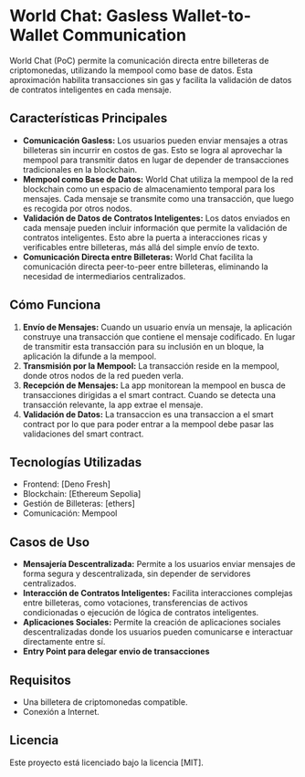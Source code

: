 # World Chat: Gasless Wallet-to-Wallet Communication

World Chat (PoC) permite la comunicación directa entre billeteras de criptomonedas, utilizando la mempool como base de datos. Esta aproximación habilita transacciones sin gas y facilita la validación de datos de contratos inteligentes en cada mensaje.

## Características Principales

* **Comunicación Gasless:** Los usuarios pueden enviar mensajes a otras billeteras sin incurrir en costos de gas. Esto se logra al aprovechar la mempool para transmitir datos en lugar de depender de transacciones tradicionales en la blockchain.
* **Mempool como Base de Datos:** World Chat utiliza la mempool de la red blockchain como un espacio de almacenamiento temporal para los mensajes. Cada mensaje se transmite como una transacción, que luego es recogida por otros nodos.
* **Validación de Datos de Contratos Inteligentes:** Los datos enviados en cada mensaje pueden incluir información que permite la validación de contratos inteligentes. Esto abre la puerta a interacciones ricas y verificables entre billeteras, más allá del simple envío de texto.
* **Comunicación Directa entre Billeteras:** World Chat facilita la comunicación directa peer-to-peer entre billeteras, eliminando la necesidad de intermediarios centralizados.

## Cómo Funciona

1.  **Envío de Mensajes:** Cuando un usuario envía un mensaje, la aplicación construye una transacción que contiene el mensaje codificado. En lugar de transmitir esta transacción para su inclusión en un bloque, la aplicación la difunde a la mempool.
2.  **Transmisión por la Mempool:** La transacción reside en la mempool, donde otros nodos de la red pueden verla.
3.  **Recepción de Mensajes:** La app monitorean la mempool en busca de transacciones dirigidas a el smart contract. Cuando se detecta una transacción relevante, la app extrae el mensaje.
4.  **Validación de Datos:** La transaccion es una transaccion a el smart contract por lo que para poder entrar a la mempool debe pasar las validaciones del smart contract.

## Tecnologías Utilizadas

* Frontend: [Deno Fresh]
* Blockchain: [Ethereum Sepolia]
* Gestión de Billeteras: [ethers]
* Comunicación: Mempool

## Casos de Uso

* **Mensajería Descentralizada:** Permite a los usuarios enviar mensajes de forma segura y descentralizada, sin depender de servidores centralizados.
* **Interacción de Contratos Inteligentes:** Facilita interacciones complejas entre billeteras, como votaciones, transferencias de activos condicionadas o ejecución de lógica de contratos inteligentes.
* **Aplicaciones Sociales:** Permite la creación de aplicaciones sociales descentralizadas donde los usuarios pueden comunicarse e interactuar directamente entre sí.
* **Entry Point para delegar envio de transacciones**

## Requisitos

* Una billetera de criptomonedas compatible.
* Conexión a Internet.

## Licencia

Este proyecto está licenciado bajo la licencia [MIT].
